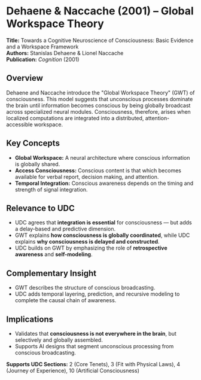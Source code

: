 # **Dehaene & Naccache (2001) – Global Workspace Theory**

**Title:** Towards a Cognitive Neuroscience of Consciousness: Basic Evidence and a Workspace Framework  
**Authors:** Stanislas Dehaene & Lionel Naccache  
**Publication:** *Cognition* (2001)

## **Overview**

Dehaene and Naccache introduce the "Global Workspace Theory" (GWT) of consciousness. This model suggests that unconscious processes dominate the brain until information becomes conscious by being globally broadcast across specialized neural modules. Consciousness, therefore, arises when localized computations are integrated into a distributed, attention-accessible workspace.

## **Key Concepts**

* **Global Workspace:** A neural architecture where conscious information is globally shared.  
* **Access Consciousness:** Conscious content is that which becomes available for verbal report, decision making, and attention.  
* **Temporal Integration:** Conscious awareness depends on the timing and strength of signal integration.

## **Relevance to UDC**

* UDC agrees that **integration is essential** for consciousness — but adds a delay-based and predictive dimension.  
* GWT explains **how consciousness is globally coordinated**, while UDC explains **why consciousness is delayed and constructed**.  
* UDC builds on GWT by emphasizing the role of **retrospective awareness** and **self-modeling**.

## **Complementary Insight**

* GWT describes the structure of conscious broadcasting.  
* UDC adds temporal layering, prediction, and recursive modeling to complete the causal chain of awareness.

## **Implications**

* Validates that **consciousness is not everywhere in the brain**, but selectively and globally assembled.  
* Supports AI designs that segment unconscious processing from conscious broadcasting.

**Supports UDC Sections:** 2 (Core Tenets), 3 (Fit with Physical Laws), 4 (Journey of Experience), 10 (Artificial Consciousness)

